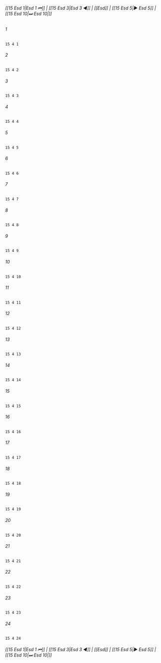 
###### [[15 Esd 1|Esd 1 ⏮]] | [[15 Esd 3|Esd 3 ◀]] | [[Esd]] | [[15 Esd 5|▶ Esd 5]] | [[15 Esd 10|⏭ Esd 10|]]

###### 1
``` verse
15 4 1 
```
###### 2
``` verse
15 4 2 
```
###### 3
``` verse
15 4 3 
```
###### 4
``` verse
15 4 4 
```
###### 5
``` verse
15 4 5 
```
###### 6
``` verse
15 4 6 
```
###### 7
``` verse
15 4 7 
```
###### 8
``` verse
15 4 8 
```
###### 9
``` verse
15 4 9 
```
###### 10
``` verse
15 4 10 
```
###### 11
``` verse
15 4 11 
```
###### 12
``` verse
15 4 12 
```
###### 13
``` verse
15 4 13 
```
###### 14
``` verse
15 4 14 
```
###### 15
``` verse
15 4 15 
```
###### 16
``` verse
15 4 16 
```
###### 17
``` verse
15 4 17 
```
###### 18
``` verse
15 4 18 
```
###### 19
``` verse
15 4 19 
```
###### 20
``` verse
15 4 20 
```
###### 21
``` verse
15 4 21 
```
###### 22
``` verse
15 4 22 
```
###### 23
``` verse
15 4 23 
```
###### 24
``` verse
15 4 24 
```

###### [[15 Esd 1|Esd 1 ⏮]] | [[15 Esd 3|Esd 3 ◀]] | [[Esd]] | [[15 Esd 5|▶ Esd 5]] | [[15 Esd 10|⏭ Esd 10|]]

